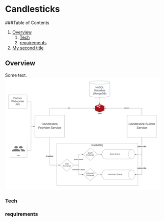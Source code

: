 # Candlesticks

###Table of Contents

1. [Overview](#Overview)
   1. [Tech](#Tech)
   1. [requirements](#requirements)
2. [My second title](#my-second-title)

## Overview
Some text.
![Candlestick system architecture](Candlestick.png)
### Tech

### requirements